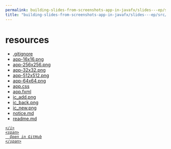 ```yaml
---
permalink: building-slides-from-screenshots-app-in-javafx/slides---ep/src/main/resources
title: "building-slides-from-screenshots-app-in-javafx/slides---ep/src/main/resources"
---
```


# resources
<ul>
  <li>
    <a href="https://github.com/tobiasbriones/blog/tree/main/swe/dev/java/javafx/drawing/productivity/building-slides-from-screenshots-app-in-javafx/slides---ep/src/main/resources/.gitignore" target="_blank">
      .gitignore
    </a>
  </li>
  <li>
    <a href="app-16x16.png">
      app-16x16.png
    </a>
  </li>
  <li>
    <a href="app-256x256.png">
      app-256x256.png
    </a>
  </li>
  <li>
    <a href="app-32x32.png">
      app-32x32.png
    </a>
  </li>
  <li>
    <a href="app-512x512.png">
      app-512x512.png
    </a>
  </li>
  <li>
    <a href="app-64x64.png">
      app-64x64.png
    </a>
  </li>
  <li>
    <a href="app.css">
      app.css
    </a>
  </li>
  <li>
    <a href="app.fxml">
      app.fxml
    </a>
  </li>
  <li>
    <a href="ic_add.png">
      ic_add.png
    </a>
  </li>
  <li>
    <a href="ic_back.png">
      ic_back.png
    </a>
  </li>
  <li>
    <a href="ic_new.png">
      ic_new.png
    </a>
  </li>
  <li>
    <a href="notice.md">
      notice.md
    </a>
  </li>
  <li>
    <a href="readme.md">
      readme.md
    </a>
  </li>
</ul>
<div class="social open-gh-btn my-4">
  <a class="btn btn-github" href="https://github.com/tobiasbriones/blog/tree/main/swe/dev/java/javafx/drawing/productivity/building-slides-from-screenshots-app-in-javafx/slides---ep/src/main/resources" target="_blank">
    <i class="fab fa-github">
      
    </i>
    <span>
      Open in GitHub
    </span>
  </a>
</div>